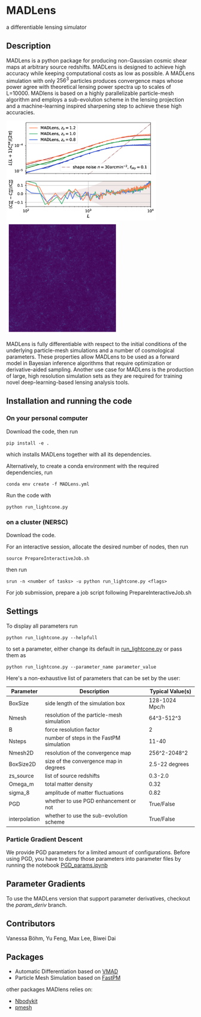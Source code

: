 # MADLens
a differentiable lensing simulator

## Description
MADLens is a python package for producing non-Gaussian cosmic shear maps at arbitrary source redshifts. MADLens is designed to achieve high accuracy while keeping computational costs as low as possible. A MADLens simulation with only $256^3$ particles produces convergence maps whose power agree with theoretical lensing power spectra up to scales of L=10000.
MADlens is based on a highly parallelizable particle-mesh algorithm and employs a sub-evolution scheme in the lensing projection and a machine-learning inspired sharpening step to achieve these high accuracies.
<p float="left">
<img src="/figures/redshift_comp.png" width="400"/> 
  
<img src="/figures/lensing_map.png" width="300"/> 
</p>
  
MADLens is fully differentiable with respect to the initial conditions of the underlying particle-mesh simulations and a number of cosmological parameters. These properties allow MADLens to be used as a forward model in Bayesian inference algorithms that require optimization or derivative-aided sampling. Another use case for MADLens is the production of large, high resolution simulation sets as they are required for training novel deep-learning-based lensing analysis tools.

## Installation and running the code

### On your personal computer

Download the code, then run
```
pip install -e .
```
which installs MADLens together with all its dependencies.

Alternatively, to create a conda environment with the required dependencies, run 
```
conda env create -f MADLens.yml
```
Run the code with

```
python run_lightcone.py
```

### on a cluster (NERSC)

Download the code.

For an interactive session, allocate the desired number of nodes, then run 
```
source PrepareInteractiveJob.sh
```
then run 
```
srun -n <number of tasks> -u python run_lightcone.py <flags>
```

For job submission, prepare a job script following PrepareInteractiveJob.sh


## Settings

To display all parameters run

``` 
python run_lightcone.py --helpfull
```

to set a parameter, either change its default in [run_lightcone.py](https://github.com/VMBoehm/MADLens/blob/master/run_lightcone.py) or pass them as

```
python run_lightcone.py --parameter_name parameter_value
```
Here's a non-exhaustive list of parameters that can be set by the user:

Parameter |  Description | Typical Value(s) |
----------|--------------|------------------|
BoxSize | side length of the simulation box | 128-1024 Mpc/h |
Nmesh | resolution of the particle-mesh simulation | 64^3-512^3 |
B | force resolution factor | 2 |
Nsteps | number of steps in the FastPM simulation | 11-40 |
Nmesh2D | resolution of the convergence map | 256^2-2048^2 |
BoxSize2D | size of the convergence map in degrees | 2.5-22 degrees |
zs\_source | list of source redshifts | 0.3-2.0 |
Omega\_m | total matter density | 0.32 |
sigma\_8 | amplitude of matter fluctuations | 0.82 |
PGD | whether to use PGD enhancement or not | True/False |
interpolation | whether to use the sub-evolution scheme | True/False | 

### Particle Gradient Descent

We provide PGD parameters for a limited amount of configurations. Before using PGD, you have to dump those parameters into parameter files by running the notebook
[PGD_params.ipynb](https://github.com/VMBoehm/MADLens/blob/master/notebooks/PGD_params.ipynb)

## Parameter Gradients

To use the MADLens version that support parameter derivatives, checkout the *param_deriv* branch.

## Contributors

Vanessa Böhm, Yu Feng, Max Lee, Biwei Dai 

## Packages

- Automatic Differentiation based on [VMAD](https://github.com/rainwoodman/vmad)
- Particle Mesh Simulation based on [FastPM](https://github.com/rainwoodman/fastpm-python)

other packages MADlens relies on:

- [Nbodykit](https://nbodykit.readthedocs.io/en/latest/index.html)
- [pmesh](https://github.com/rainwoodman/pmesh)



